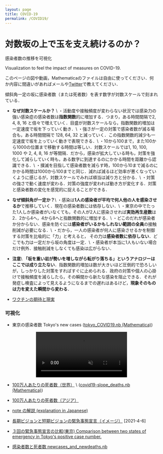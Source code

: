 ```yaml
---
layout: page
title: COVID-19
permalink: /COVID19/
---
```


# **対数坂の上で玉を支え続けるのか？**

感染者数の推移を可視化 

Visualization to feel the impact of measures on COVID-19.

このページの図や動画，Mathematicaのファイルは自由に使ってください．何か内容に間違いがあればメールや[Twitter](https://twitter.com/ryseto)で教えてください．


傾斜角一定の坂に感染者数（または死者数）を表す数字が対数スケールで刻まれている．


- **なぜ対数スケールか？** \\
・活動度や接触頻度が変わらない状況では感染力の強い感染症の感染者数は**指数関数**的に増加する．つまり，ある時間間隔で2, 4, 8, 16 と倍々で増えていく．目盛が対数スケールなら，指数関数的増加は一定速度で坂を下っていく動き．\\
・強さが一定の対策で感染者数が減る場合も，ある時間間隔で 128, 64, 32 と減っていく．この指数関数的減少も一定速度で坂を上っていく動きで表現できる．\\
・10から100まで，また100から1000の位置まで移動する時間は等しい．対数スケールでは1, 10, 100, 1000 や 2, 4, 8, 16 が等間隔．だから，感染が拡大している時も，対策を強化して減らしていく時も，ある数字に到達するのにかかる時間を距離から認識できる．\\
・撲滅を目指して感染者数を減らす時，100から10まで減るのにかかる時間は1000から100までと同じ．減れば減るほど効率が悪くなっていくように感じるが，対数スケールでみれば順当は減り方と分かる．\\
・対策の強さで動く速度が変わる．対策の強度が変われば動き方が変化する．対策と感染者数の変化を感覚的に捉えることができる．

- **なぜ傾斜角が一定か？**\\
・感染は**1人の感染者が平均で何人他の人を感染させるか**で推移していく．現在の感染者数には依存しない．\\
・東京の中でたった1人しか感染者がいなくても，その人が2人に感染させれば**実効再生産数**は2．2から4へ，4から8へと指数関数的に増加する．\\
・どこのだれが感染者か分からない．感染を防ぐには**感染者がいるかもしれない範囲の全員**の接触削減が必要になる．\\
・だから，一人の感染者が何人に感染させるかを制御する対策を比喩的に「力」と考えると，
その力は**感染者数に依存しない**．どこでも力は一定だから坂の角度は一定．\\
・感染者が本当に1人もいない場合だけ例外．接触削減をしなくても感染は広がらない．

- **注意**\\
**「坂を重い岩が勢いを増しながら転がり落ちる」というアナロジーはここでは成り立たない**．指数関数的増加は数が大きいほど圧倒的で恐ろしいが，しっかりした対策をすればすぐに止められる．政府の対策や個人の心掛けで接触頻度を減らしたら，その瞬間から新たな感染を阻止できる．それが発症し検査によって見えるようになるまでの遅れはあるけど，**現象そのものは力を変えた瞬間から変わる**．

- [ワクチンの期待と現実](/assets/pdf/role_of_vaccine.pdf)


### 可視化

- 東京の感染者数 Tokyo's new cases ([tokyo_COVID19.nb (Mathematica)](/assets/misc/tokyo_COVID19.nb))

<center>
<video muted autoplay controls>
    <source src="/assets/movie/Tokyo_new_cases.mp4" type="video/mp4">
</video>
</center>

- [100万人あたりの死者数（世界）](/assets/movie/world_death_per_M.mp4) \\
 ([covid19-slope_deaths.nb (Mathematica)](/assets/misc/covid19-slope_deaths.nb))

- [100万人あたりの死者数（アジア）](/assets/movie/asia_death_per_M.mp4)

- [note の解説 (explanation in Japanese)](https://note.com/ryseto/n/n432fcc37c992)


- [長期ビジョンと短期ビジョンの緊急事態宣言（イメージ）](/assets/img/zerocovid3.jpg) [2021-4-6]

- [３回の緊急事態宣言の比較(東京) Comparison between two states of emergency in Tokyo's positive case number.](/assets/movie/tokyo.gif)

- [感染者数と死者数 newcases_and_newdeaths.nb](/assets/misc/newcases_and_newdeaths.nb)

